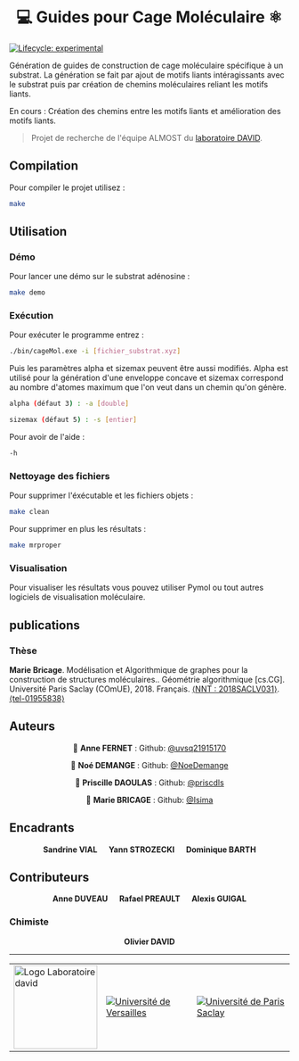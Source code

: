 <h1 align="center"> 💻 Guides pour Cage Moléculaire ⚛️</h1>
<p>
</p>

<!-- badges: start -->
[![Lifecycle:
experimental](https://img.shields.io/badge/lifecycle-experimental-orange.svg)](https://lifecycle.r-lib.org/articles/stages.html#experimental)
<!-- badges: end -->

Génération de guides de construction de cage moléculaire spécifique à un substrat. La génération se fait par ajout de motifs liants intéragissants avec le substrat puis par création de chemins moléculaires reliant les motifs liants.

En cours : Création des chemins entre les motifs liants et amélioration des motifs liants.

>Projet de recherche de l'équipe ALMOST du [laboratoire DAVID](https://www.david.uvsq.fr/accueil/).

## Compilation

Pour compiler le projet utilisez :
```sh
make
```

## Utilisation

### Démo
Pour lancer une démo sur le substrat adénosine :
```sh
make demo
```

### Exécution
Pour exécuter le programme entrez :
```sh
./bin/cageMol.exe -i [fichier_substrat.xyz]
```
Puis les paramètres alpha et sizemax peuvent être aussi modifiés.
Alpha est utilisé pour la génération d'une enveloppe concave et sizemax correspond au nombre d'atomes maximum que l'on veut dans un chemin qu'on génère.
```sh
alpha (défaut 3) : -a [double]

sizemax (défaut 5) : -s [entier]
```
Pour avoir de l'aide : 
 ```sh
-h
```

### Nettoyage des fichiers

Pour supprimer l'éxécutable et les fichiers objets :
```sh
make clean
```
Pour supprimer en plus les résultats : 
```sh
make mrproper
```

### Visualisation

Pour visualiser les résultats vous pouvez utiliser Pymol ou tout autres logiciels de visualisation moléculaire.

## publications

### Thèse

**Marie Bricage**. Modélisation et Algorithmique de graphes pour la construction de structures moléculaires.. Géométrie algorithmique [cs.CG]. Université Paris Saclay (COmUE), 2018. Français. [⟨NNT : 2018SACLV031⟩](https://www.theses.fr/2018SACLV031). [⟨tel-01955838⟩](https://theses.hal.science/tel-01955838)

## Auteurs

<div align="center">

👤 **Anne FERNET** : Github: [@uvsq21915170](https://github.com/uvsq21915170)

👤 **Noé DEMANGE** : Github: [@NoeDemange](https://github.com/NoeDemange)

👤 **Priscille DAOULAS** :  Github: [@priscdls](https://github.com/priscdls)

👤 **Marie BRICAGE** : Github: [@Isima](https://github.com/Isima)

</div>

## Encadrants
 <div align="center">
  <b>Sandrine VIAL &emsp; Yann STROZECKI &emsp; Dominique BARTH</b>
</div>

## Contributeurs
<div align="center">
  <b>Anne DUVEAU &emsp; Rafael PREAULT &emsp; Alexis GUIGAL </b>
</div>

### Chimiste

<div align="center">
  <b>Olivier DAVID</b>
</div>

***
<div>
    <table align="center">
        <tr>
            <td>
                <div>
                    <a href="https://www.david.uvsq.fr">
                    <img width=150px src="https://www.david.uvsq.fr/wp-content/themes/david/src/img/logo_david.svg" alt="Logo Laboratoire david"</a>
                </div>
            </td>
            <td>
                <a href="http://www.uvsq.fr/">
                <img src="https://www.david.uvsq.fr/wp-content/themes/david/src/img/partners/logo-universite-versailles.svg" alt="Université de Versailles"></a>
            </td>
            <td>
                <a href="https://www.universite-paris-saclay.fr/fr">
                <img src="https://www.david.uvsq.fr/wp-content/themes/david/src/img/partners/logo-universite-paris-saclay.svg" alt="Université de Paris Saclay"></a>
            </td>
        </tr>
    </table>
</div>
